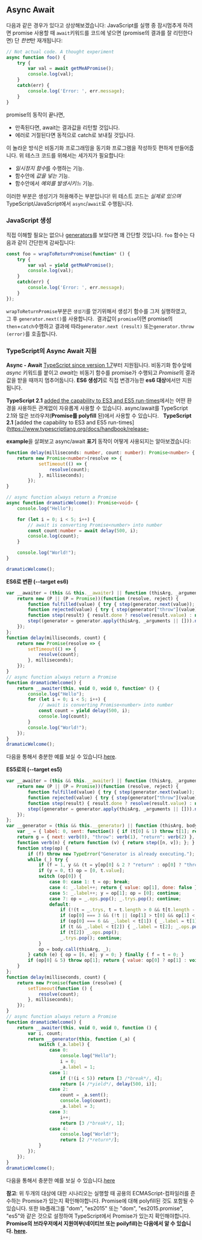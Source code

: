 ## Async Await

다음과 같은 경우가 있다고 상상해보겠습니다: JavaScript를 실행 중 잠시멈추게 하려면 promise 사용할 때 `await`키워드를 코드에 넣으면 (promise의 결과를 잘 리턴한다면) 단 *한번*만 재개됩니다:

```ts
// Not actual code. A thought experiment
async function foo() {
    try {
        var val = await getMeAPromise();
        console.log(val);
    }
    catch(err) {
        console.log('Error: ', err.message);
    }
}
```

promise의 동작이 끝나면,
* 만족된다면, await는 결과값을 리턴할 것입니다.
* 에러로 거절된다면 동적으로 catch로 보내질 것입니다.

이 놀라운 방식은 비동기화 프로그래밍을 동기화 프로그램을 작성하듯 편하게 만들어줍니다. 위 테스크 코드를 위해서는 세가지가 필요합니다:
* *일시정지 함수*를 수행하는 기능.
* 함수안에 *값을 넣는* 기능.
* 함수안에서 *예외를 발생시키느* 기능.

이러한 부분은 생성기가 허용해주는 부분입니다! 위 테스트 코드는 *실제로 있으며* TypeScript/JavaScript에서 `async`/`await`로 수행됩니다.

### JavaScript 생성

직접 이해할 필요는 없으나 [generators][generators]를 보았다면 꽤 간단할 것입니다. `foo` 함수는 다음과 같이 간단한게 감싸집니다:

```ts
const foo = wrapToReturnPromise(function* () {
    try {
        var val = yield getMeAPromise();
        console.log(val);
    }
    catch(err) {
        console.log('Error: ', err.message);
    }
});
```

`wrapToReturnPromise`부분은 `생성기`를 얻기위해서 생성기 함수를 그저 실행하였고, 그 후 `generator.next()`를 사용합니다. 
결과값이 `promise`이면 promise의 `then`+`catch`수행하고 결과에 따라`generator.next (result)` 또는`generator.throw (error)`를 호출합니다.


### TypeScript의 Async Await 지원
**Async - Await** [TypeScript since version 1.7](https://www.typescriptlang.org/docs/handbook/release-notes/typescript-1-7.html)부터 지원됩니다. 비동기화 함수앞에 *async* 키워드를 붙이고 *await*는 비동기 함수를 promise가 수행되고 *Promise*의 결과값을 받을 때까지 멈추어둡니다. **ES6 생성기**로 직접 변경가능한 **es6 대상**에서만 지원됩니다.

**TypeScript 2.1** [added the capability to ES3 and ES5 run-times](https://www.typescriptlang.org/docs/handbook/release-notes/typescript-2-1.html)에서는 어떤 환경을 사용하든 관계없이 자유롭게 사용할 수 있습니다. async/await를 TypeScript 2.1와 많은 브라우저(**Promise를 polyfill** 된)에서 사용할 수 있습니다.  
**TypeScript 2.1** [added the capability to ES3 and ES5 run-times](https://www.typescriptlang.org/docs/handbook/release-

**example**을 살펴보고 async/await **표기** 동작이 어떻게 사용되지는 알아보겠습니다:
```ts
function delay(milliseconds: number, count: number): Promise<number> {
    return new Promise<number>(resolve => {
            setTimeout(() => {
                resolve(count);
            }, milliseconds);
        });
}

// async function always return a Promise
async function dramaticWelcome(): Promise<void> {
    console.log("Hello");

    for (let i = 0; i < 5; i++) {
        // await is converting Promise<number> into number
        const count:number = await delay(500, i);
        console.log(count);
    }

    console.log("World!");
}

dramaticWelcome();
```

**ES6로 변환 (--target es6)**
```js
var __awaiter = (this && this.__awaiter) || function (thisArg, _arguments, P, generator) {
    return new (P || (P = Promise))(function (resolve, reject) {
        function fulfilled(value) { try { step(generator.next(value)); } catch (e) { reject(e); } }
        function rejected(value) { try { step(generator["throw"](value)); } catch (e) { reject(e); } }
        function step(result) { result.done ? resolve(result.value) : new P(function (resolve) { resolve(result.value); }).then(fulfilled, rejected); }
        step((generator = generator.apply(thisArg, _arguments || [])).next());
    });
};
function delay(milliseconds, count) {
    return new Promise(resolve => {
        setTimeout(() => {
            resolve(count);
        }, milliseconds);
    });
}
// async function always return a Promise
function dramaticWelcome() {
    return __awaiter(this, void 0, void 0, function* () {
        console.log("Hello");
        for (let i = 0; i < 5; i++) {
            // await is converting Promise<number> into number
            const count = yield delay(500, i);
            console.log(count);
        }
        console.log("World!");
    });
}
dramaticWelcome();
```
다음을 통해서 충분한 예를 보실 수 있습니다.[here][asyncawaites6code].


**ES5로의 (--target es5)**
```js
var __awaiter = (this && this.__awaiter) || function (thisArg, _arguments, P, generator) {
    return new (P || (P = Promise))(function (resolve, reject) {
        function fulfilled(value) { try { step(generator.next(value)); } catch (e) { reject(e); } }
        function rejected(value) { try { step(generator["throw"](value)); } catch (e) { reject(e); } }
        function step(result) { result.done ? resolve(result.value) : new P(function (resolve) { resolve(result.value); }).then(fulfilled, rejected); }
        step((generator = generator.apply(thisArg, _arguments || [])).next());
    });
};
var __generator = (this && this.__generator) || function (thisArg, body) {
    var _ = { label: 0, sent: function() { if (t[0] & 1) throw t[1]; return t[1]; }, trys: [], ops: [] }, f, y, t, g;
    return g = { next: verb(0), "throw": verb(1), "return": verb(2) }, typeof Symbol === "function" && (g[Symbol.iterator] = function() { return this; }), g;
    function verb(n) { return function (v) { return step([n, v]); }; }
    function step(op) {
        if (f) throw new TypeError("Generator is already executing.");
        while (_) try {
            if (f = 1, y && (t = y[op[0] & 2 ? "return" : op[0] ? "throw" : "next"]) && !(t = t.call(y, op[1])).done) return t;
            if (y = 0, t) op = [0, t.value];
            switch (op[0]) {
                case 0: case 1: t = op; break;
                case 4: _.label++; return { value: op[1], done: false };
                case 5: _.label++; y = op[1]; op = [0]; continue;
                case 7: op = _.ops.pop(); _.trys.pop(); continue;
                default:
                    if (!(t = _.trys, t = t.length > 0 && t[t.length - 1]) && (op[0] === 6 || op[0] === 2)) { _ = 0; continue; }
                    if (op[0] === 3 && (!t || (op[1] > t[0] && op[1] < t[3]))) { _.label = op[1]; break; }
                    if (op[0] === 6 && _.label < t[1]) { _.label = t[1]; t = op; break; }
                    if (t && _.label < t[2]) { _.label = t[2]; _.ops.push(op); break; }
                    if (t[2]) _.ops.pop();
                    _.trys.pop(); continue;
            }
            op = body.call(thisArg, _);
        } catch (e) { op = [6, e]; y = 0; } finally { f = t = 0; }
        if (op[0] & 5) throw op[1]; return { value: op[0] ? op[1] : void 0, done: true };
    }
};
function delay(milliseconds, count) {
    return new Promise(function (resolve) {
        setTimeout(function () {
            resolve(count);
        }, milliseconds);
    });
}
// async function always return a Promise
function dramaticWelcome() {
    return __awaiter(this, void 0, void 0, function () {
        var i, count;
        return __generator(this, function (_a) {
            switch (_a.label) {
                case 0:
                    console.log("Hello");
                    i = 0;
                    _a.label = 1;
                case 1:
                    if (!(i < 5)) return [3 /*break*/, 4];
                    return [4 /*yield*/, delay(500, i)];
                case 2:
                    count = _a.sent();
                    console.log(count);
                    _a.label = 3;
                case 3:
                    i++;
                    return [3 /*break*/, 1];
                case 4:
                    console.log("World!");
                    return [2 /*return*/];
            }
        });
    });
}
dramaticWelcome();
```
다음을 통해서 충분한 예를 보실 수 있습니다.[here][asyncawaites5code]


**참고**: 위 두개의 대상에 대한 시나리오는 실행할 때 공용의 ECMAScript-컴파일러를 준수하는 Promise가 있는지 확인해야합니다. Promise에 대해 polyfill된 것도 포함될 수 있습니다. 또한 lib플래그를 "dom", "es2015" 또는 "dom", "es2015.promise", "es5"와 같은 것으로 설정하여 TypeScript에서 Promise가 있는지 확인해야합니다.
**Promise의 브라우저에서 지원여부(네이티브 또는 poilyfill)는 다음에서 알 수 있습니다. [here](https://kangax.github.io/compat-table/es6/#test-Promise).**

[generators]:./generators.md
[asyncawaites5code]:../code/async-await/es5/asyncAwaitES5.js
[asyncawaites6code]:../code/async-await/es6/asyncAwaitES6.js
